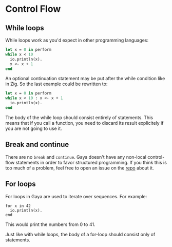# Control Flow

## While loops

While loops work as you'd expect in other programming languages:

```ocaml
let x = 0 in perform
while x < 10
  io.println(x).
  x <- x + 1
end
```

An optional continuation statement may be put after the while condition like in
Zig. So the last example could be rewritten to:

```ocaml
let x = 0 in perform
while x < 10 : x <- x + 1
  io.println(x).
end
```

The body of the while loop should consist entirely of statements. This means
that if you call a function, you need to discard its result explicitely if you
are not going to use it.

## Break and continue

There are no `break` and `continue`. Gaya doesn't have any non-local
control-flow statements in order to favor structured programming. If you think
this is too much of a problem, feel free to open an issue on the
[repo](https://github.com/aloussase/gaya) about it.

## For loops

For loops in Gaya are used to iterate over sequences. For example:

```
for x in 42
  io.println(x).
end
```

This would print the numbers from 0 to 41.

Just like with while loops, the body of a for-loop should consist only of
statements.
